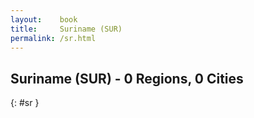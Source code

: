 ```yaml
---
layout:    book
title:     Suriname (SUR)
permalink: /sr.html
---
```


## Suriname (SUR) - 0 Regions, 0 Cities
{: #sr }






 
